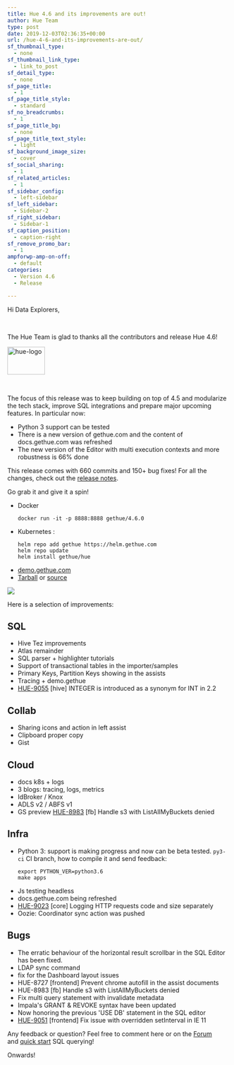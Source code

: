 ```yaml
---
title: Hue 4.6 and its improvements are out!
author: Hue Team
type: post
date: 2019-12-03T02:36:35+00:00
url: /hue-4-6-and-its-improvements-are-out/
sf_thumbnail_type:
  - none
sf_thumbnail_link_type:
  - link_to_post
sf_detail_type:
  - none
sf_page_title:
  - 1
sf_page_title_style:
  - standard
sf_no_breadcrumbs:
  - 1
sf_page_title_bg:
  - none
sf_page_title_text_style:
  - light
sf_background_image_size:
  - cover
sf_social_sharing:
  - 1
sf_related_articles:
  - 1
sf_sidebar_config:
  - left-sidebar
sf_left_sidebar:
  - Sidebar-2
sf_right_sidebar:
  - Sidebar-1
sf_caption_position:
  - caption-right
sf_remove_promo_bar:
  - 1
ampforwp-amp-on-off:
  - default
categories:
  - Version 4.6
  - Release

---
```

Hi Data Explorers,

&nbsp;

The Hue Team is glad to thanks all the contributors and release Hue 4.6!

<img class="" src="https://cdn.gethue.com/uploads/2015/08/hue-logo-copy.png" alt="hue-logo" width="85" height="63" />


&nbsp;

The focus of this release was to keep building on top of 4.5 and modularize the tech stack, improve SQL integrations and prepare major upcoming features. In particular now:

* Python 3 support can be tested
* There is a new version of gethue.com and the content of docs.gethue.com was refreshed
* The new version of the Editor with multi execution contexts and more robustness is 66% done


This release comes with 660 commits and 150+ bug fixes! For all the changes, check out the [release notes](https://docs.gethue.com/releases/release-notes-4.6.0/).

Go grab it and give it a spin!

* Docker
    ```
    docker run -it -p 8888:8888 gethue/4.6.0
    ```
* Kubernetes :
    ```
    helm repo add gethue https://helm.gethue.com
    helm repo update
    helm install gethue/hue
    ```
* [demo.gethue.com](demo.gethue.com)
* [Tarball](https://cdn.gethue.com/downloads/hue-4.6.0.tgz) or [source](https://github.com/cloudera/hue/archive/release-4.6.0.zip)

<a href="https://cdn.gethue.com/uploads/2019/08/hue_4.5.png"><img src="https://cdn.gethue.com/uploads/2019/08/hue_4.5.png" /></a>

Here is a selection of improvements:

## SQL
* Hive Tez improvements
* Atlas remainder
* SQL parser + highlighter tutorials
* Support of transactional tables in the importer/samples
* Primary Keys, Partition Keys showing in the assists
* Tracing + demo.gethue
* [HUE-9055](https://issues.cloudera.org/browse/HUE-9055) [hive] INTEGER is introduced as a synonym for INT in 2.2

## Collab
* Sharing icons and action in left assist
* Clipboard proper copy
* Gist

## Cloud
* docs k8s + logs
* 3 blogs: tracing, logs, metrics
* IdBroker / Knox
* ADLS v2 / ABFS v1
* GS preview
[HUE-8983](https://issues.cloudera.org/browse/HUE-8983) [fb] Handle s3 with ListAllMyBuckets denied

## Infra
* Python 3: support is making progress and now can be beta tested. `py3-ci` CI branch, how to compile it and send feedback:
  ```
  export PYTHON_VER=python3.6
  make apps
  ```
* Js testing headless
* docs.gethue.com being refreshed
* [HUE-9023](https://issues.cloudera.org/browse/HUE-9023) [core] Logging HTTP requests code and size separately
* Oozie: Coordinator sync action was pushed

## Bugs
* The erratic behaviour of the horizontal result scrollbar in the SQL Editor has been fixed.
* LDAP sync command
* fix for the Dashboard layout issues
* HUE-8727 [frontend] Prevent chrome autofill in the assist documents
* HUE-8983 [fb] Handle s3 with ListAllMyBuckets denied
* Fix multi query statement with invalidate metadata
* Impala's GRANT & REVOKE syntax have been updated
* Now honoring the previous 'USE DB' statement in the SQL editor
* [HUE-9051](https://issues.cloudera.org/browse/HUE-9051) [frontend] Fix issue with overridden setInterval in IE 11


Any feedback or question? Feel free to comment here or on the <a href="https://discourse.gethue.com/">Forum</a> and <a href="https://docs.gethue.com/latest/quickstart/">quick start</a> SQL querying!


Onwards!
